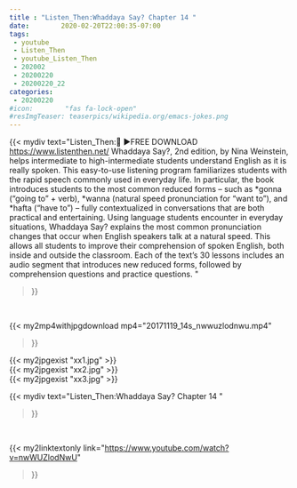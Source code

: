 ```yaml
---
title : "Listen_Then:Whaddaya Say? Chapter 14 "
date:        2020-02-20T22:00:35-07:00
tags:
 - youtube
 - Listen_Then
 - youtube_Listen_Then
 - 202002
 - 20200220
 - 20200220_22
categories:
 - 20200220
#icon:        "fas fa-lock-open"
#resImgTeaser: teaserpics/wikipedia.org/emacs-jokes.png
---
```


{{< mydiv text="Listen_Then:🌟 ►FREE DOWNLOAD https://www.listenthen.net/  Whaddaya Say?, 2nd edition, by Nina Weinstein, helps intermediate to high-intermediate students understand English as it is really spoken. This easy-to-use listening program familiarizes students with the rapid speech commonly used in everyday life. In particular, the book introduces students to the most common reduced forms – such as *gonna (“going to” + verb), *wanna (natural speed pronunciation for “want to”), and *hafta (“have to”) – fully contextualized in conversations that are both practical and entertaining.  Using language students encounter in everyday situations, Whaddaya Say? explains the most common pronunciation changes that occur when English speakers talk at a natural speed. This allows all students to improve their comprehension of spoken English, both inside and outside the classroom.  Each of the text’s 30 lessons includes an audio segment that introduces new reduced forms, followed by comprehension questions and practice questions. "
>}}
<br>


{{< my2mp4withjpgdownload mp4="20171119_14s_nwwuzlodnwu.mp4"
>}}

{{< my2jpgexist "xx1.jpg" >}}<br>
{{< my2jpgexist "xx2.jpg" >}}<br>
{{< my2jpgexist "xx3.jpg" >}}<br>



{{< mydiv text="Listen_Then:Whaddaya Say? Chapter 14 "
>}}
<br>

{{< my2linktextonly link="https://www.youtube.com/watch?v=nwWUZlodNwU"
>}}


<br>


